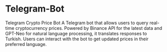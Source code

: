 # Telegram-Bot
Telegram Crypto Price Bot A Telegram bot that allows users to query real-time cryptocurrency prices. Powered by Binance API for the latest data and GPT-Neo for natural language processing, it translates responses to Turkish. Users can interact with the bot to get updated prices in their preferred language.
